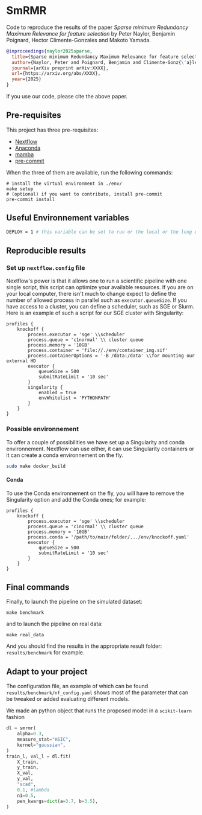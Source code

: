# SmRMR
Code to reproduce the results of the paper *Sparse minimum Redundancy Maximum Relevance for feature selection* by Peter Naylor, Benjamin Poignard, Hector Climente-Gonzales and Makoto Yamada. 

```bibtex
@inproceedings{naylor2025sparse,
  title={Sparse minimum Redundancy Maximum Relevance for feature selection},
  author={Naylor, Peter and Poignard, Benjamin and Climente-Gonz{\'a}lez, H{\'e}ctor and Yamada, Makoto},
  journal={arXiv preprint arXiv:XXXX},
  url={https://arxiv.org/abs/XXXX},
  year={2025}
}
```


If you use our code, please cite the above paper.

## Pre-requisites

This project has three pre-requisites:
- [Nextflow](https://www.nextflow.io/)
- [Anaconda](https://www.anaconda.com/products/individual)
- [mamba](https://github.com/mamba-org/mamba)
- [pre-commit](https://pre-commit.com/)

When the three of them are available, run the following commands:
```
# install the virtual environment in ./env/
make setup
# (optional) if you want to contribute, install pre-commit
pre-commit install
```

## Useful Environnement variables
```bash
DEPLOY = 1 # this variable can be set to run or the local or the long experiment
```

## Reproducible results

### Set up `nextflow.config` file
Nextflow's power is that it allows one to run a scientific pipeline with one single script, this script can optimize your available resources.
If you are on your local computer, there isn't much to change expect to define the number of allowed process in parallel such as `executor.queueSize`.
If you have access to a cluster, you can define a scheduler, such as SGE or Slurm.
Here is an example of such a script for our SGE cluster with Singularity:
```
profiles {
    knockoff {
        process.executor = 'sge' \\scheduler
        process.queue = 'c1normal' \\ cluster queue
        process.memory = '10GB'
        process.container = 'file://./env/container_img.sif' 
        process.containerOptions = '-B /data:/data' \\for mounting our external HD
        executor {
            queueSize = 500
            submitRateLimit = '10 sec'
        }
        singularity {
            enabled = true
            envWhitelist = 'PYTHONPATH'
        }
    }
}
```

### Possible environnement 
To offer a couple of possibilities we have set up a Singularity and conda environnement. 
Nextflow can use either, it can use Singularity containers or it can create a conda environnement on the fly.

``` bash
sudo make docker_build
```
#### Conda
To use the Conda environnement on the fly, you will have to remove the Singularity option and add the Conda ones; for example:

```
profiles {
    knockoff {
        process.executor = 'sge' \\scheduler
        process.queue = 'c1normal' \\ cluster queue
        process.memory = '10GB'
        process.conda = '/path/to/main/folder/.../env/knockoff.yaml'
        executor {
            queueSize = 500
            submitRateLimit = '10 sec'
        }
    }
}
```

## Final commands
Finally, to launch the pipeline on the simulated dataset:
```
make benchmark
```
and to launch the pipeline on real data:
```
make real_data
```
And you should find the results in the appropriate result folder: `results/benchmark` for example.
## Adapt to your project

The configuration file, an example of which can be found `results/benchmark/nf_config.yaml` shows most of the parameter that can be tweaked or added evaluating different models.

We made an python object that runs the proposed model in a `scikit-learn` fashion
```python
dl = smrmr(
    alpha=0.3,
    measure_stat="HSIC",
    kernel="gaussian",
)
train_l, val_l = dl.fit(
    X_train,
    y_train,
    X_val,
    y_val,
    "scad",
    0.1, #lambda
    n1=0.5,
    pen_kwargs=dict(a=3.7, b=3.5),
)
```